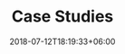 ---
title: "Case Studies"
date: 2018-07-12T18:19:33+06:00
bgImage: /images/background/page-title.png
description : "This is meta description"
---